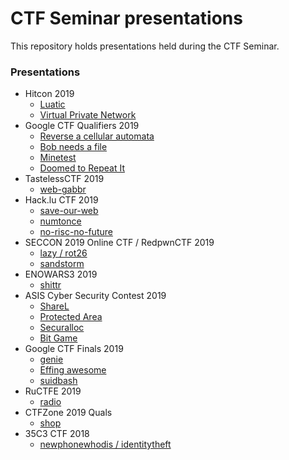 # CTF Seminar presentations

This repository holds presentations held during the CTF Seminar.


### Presentations

+ Hitcon 2019
  - [Luatic](hitcon-2019/luatic/)
  - [Virtual Private Network](hitcon-2019/virtual-public-network/)
+ Google CTF Qualifiers 2019
  - [Reverse a cellular automata](gctf-quals-2019/automata)
  - [Bob needs a file](gctf-quals-2019/bobneedsafile)
  - [Minetest](gctf-quals-2019/minetest)
  - [Doomed to Repeat It](gctf-quals-2019/doomed-to-repeat-it)
+ TastelessCTF 2019
  - [web-gabbr](tasteless-2019/web-gabbr)
+ Hack.lu CTF 2019
  - [save-our-web](hack.lu-2019/save-our-planet)
  - [numtonce](hack.lu-2019/numtonce)
  - [no-risc-no-future](hack.lu-2019/no-risc-no-future)
+ SECCON 2019 Online CTF / RedpwnCTF 2019
  - [lazy / rot26](seccon-2019/lazy)
  - [sandstorm](seccon-2019/sandstorm)
+ ENOWARS3 2019
  - [shittr](enowars3-2019/shittr)
+ ASIS Cyber Security Contest 2019
  - [ShareL](asis-2019/sharel)
  - [Protected Area](asis-2019/protected-area)
  - [Securalloc](asis-2019/securalloc)
  - [Bit Game](asis-2019/bit-game)
+ Google CTF Finals 2019
  - [genie](gctf-finals-2019/genie)
  - [Effing awesome](gctf-finals-2019/effing-awesome)
  - [suidbash](gctf-finals-2019/suidbash)
+ RuCTFE 2019
  - [radio](ructfe-2019/radio)
+ CTFZone 2019 Quals
  - [shop](ctfzone-quals-2019/shop)
+ 35C3 CTF 2018
  - [newphonewhodis / identitytheft](35c3ctf-2018/nokia)
